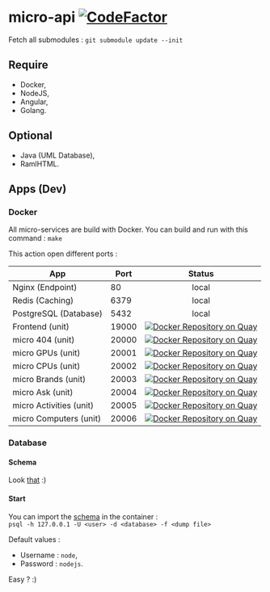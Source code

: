 # micro-api [![CodeFactor](https://www.codefactor.io/repository/github/needpc/micro-api/badge)](https://www.codefactor.io/repository/github/needpc/micro-api)

Fetch all submodules : `git submodule update --init`


## Require

* Docker,
* NodeJS,
* Angular,
* Golang.

## Optional

* Java (UML Database),
* RamlHTML.


## Apps (Dev)

### Docker

All micro-services are build with Docker.
You can build and run with this command : `make`

This action open different ports :   

| App | Port | Status
| ----| ----|:----:|
Nginx (Endpoint) | 80 | local |
Redis (Caching) | 6379 | local |
PostgreSQL (Database) | 5432 | local |
Frontend (unit) | 19000 | [![Docker Repository on Quay](https://quay.io/repository/needpc/needpc-frontend/status "Docker Repository on Quay")](https://quay.io/repository/needpc/needpc-frontend) |
micro 404 (unit) | 20000 | [![Docker Repository on Quay](https://quay.io/repository/needpc/needpc-api-notfound/status "Docker Repository on Quay")](https://quay.io/repository/needpc/needpc-api-notfound) |
micro GPUs (unit) | 20001 | [![Docker Repository on Quay](https://quay.io/repository/needpc/needpc-api-gpus/status "Docker Repository on Quay")](https://quay.io/repository/needpc/needpc-api-gpus) |
micro CPUs (unit) | 20002 | [![Docker Repository on Quay](https://quay.io/repository/needpc/needpc-api-cpus/status "Docker Repository on Quay")](https://quay.io/repository/needpc/needpc-api-cpus) |
micro Brands (unit) | 20003 | [![Docker Repository on Quay](https://quay.io/repository/needpc/needpc-api-brands/status "Docker Repository on Quay")](https://quay.io/repository/needpc/needpc-api-brands) |
micro Ask (unit) | 20004 | [![Docker Repository on Quay](https://quay.io/repository/needpc/needpc-api-ask/status "Docker Repository on Quay")](https://quay.io/repository/needpc/needpc-api-ask) |
micro Activities (unit) | 20005 | [![Docker Repository on Quay](https://quay.io/repository/needpc/needpc-api-activities/status "Docker Repository on Quay")](https://quay.io/repository/needpc/needpc-api-activities) |
micro Computers (unit) | 20006 | [![Docker Repository on Quay](https://quay.io/repository/needpc/needpc-api-computers/status "Docker Repository on Quay")](https://quay.io/repository/needpc/needpc-api-computers) |


### Database

#### Schema

Look [that](https://github.com/needpc/micro-api/tree/docs/readme/docs/database) :)


#### Start 

You can import the [schema](https://github.com/needpc/micro-api/blob/master/config/postgresql/dump-needpc.sql) in the container :   
`psql -h 127.0.0.1 -U <user> -d <database> -f <dump file>`

Default values :
* Username : `node`,
* Password : `nodejs`.

Easy ? :)